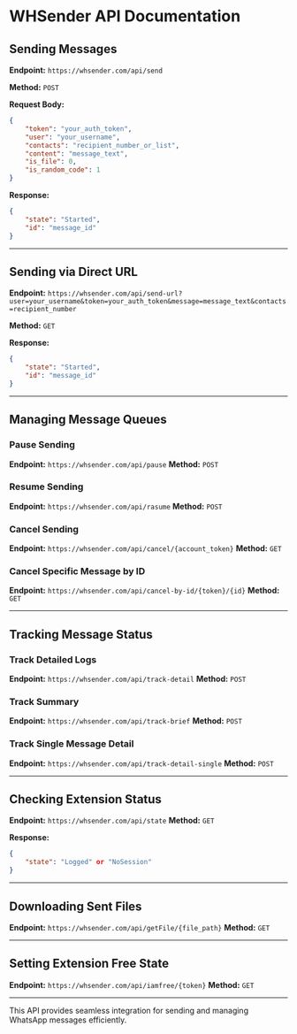 # WHSender API Documentation



## Sending Messages

**Endpoint:** `https://whsender.com/api/send`

**Method:** `POST`

**Request Body:**
```json
{
    "token": "your_auth_token",
    "user": "your_username",
    "contacts": "recipient_number_or_list",
    "content": "message_text",
    "is_file": 0,
    "is_random_code": 1
}
```

**Response:**
```json
{
    "state": "Started",
    "id": "message_id"
}
```

---

## Sending via Direct URL

**Endpoint:** `https://whsender.com/api/send-url?user=your_username&token=your_auth_token&message=message_text&contacts=recipient_number`

**Method:** `GET`

**Response:**
```json
{
    "state": "Started",
    "id": "message_id"
}
```

---

## Managing Message Queues

### Pause Sending
**Endpoint:** `https://whsender.com/api/pause`
**Method:** `POST`

### Resume Sending
**Endpoint:** `https://whsender.com/api/rasume`
**Method:** `POST`

### Cancel Sending
**Endpoint:** `https://whsender.com/api/cancel/{account_token}`
**Method:** `GET`

### Cancel Specific Message by ID
**Endpoint:** `https://whsender.com/api/cancel-by-id/{token}/{id}`
**Method:** `GET`

---

## Tracking Message Status

### Track Detailed Logs
**Endpoint:** `https://whsender.com/api/track-detail`
**Method:** `POST`

### Track Summary
**Endpoint:** `https://whsender.com/api/track-brief`
**Method:** `POST`

### Track Single Message Detail
**Endpoint:** `https://whsender.com/api/track-detail-single`
**Method:** `POST`

---

## Checking Extension Status

**Endpoint:** `https://whsender.com/api/state`
**Method:** `GET`

**Response:**
```json
{
    "state": "Logged" or "NoSession"
}
```

---

## Downloading Sent Files

**Endpoint:** `https://whsender.com/api/getFile/{file_path}`
**Method:** `GET`

---

## Setting Extension Free State

**Endpoint:** `https://whsender.com/api/iamfree/{token}`
**Method:** `GET`

---

This API provides seamless integration for sending and managing WhatsApp messages efficiently.
